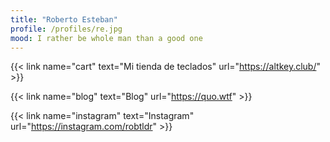 ```yaml
---
title: "Roberto Esteban"
profile: /profiles/re.jpg
mood: I rather be whole man than a good one
---
```


{{< link name="cart" text="Mi tienda de teclados" url="https://altkey.club/" >}}

{{< link name="blog" text="Blog" url="https://quo.wtf" >}}

{{< link name="instagram" text="Instagram" url="https://instagram.com/robtldr" >}}
